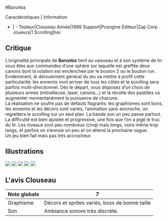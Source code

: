 #Barunba

Caractéristiques | Information
- | -
Testeur|Clouseau
Année|1989
Support|Pcengine
Editeur|Zap Corp
Joueurs|1
Scrolling|hor

## Critique
L’originalité principale de <b>Barunba</b> tient au vaisseau et à son système de tir: vous êtes aux commandes d’une sphère sur laquelle est greffée deux canons dont la rotation est enclenchée par le bouton 2 ou le bouton run. <br/>Evidemment, le déroulement général du jeu va mettre à profit cette particularité: les ennemis vont arriver de tous les côtés et le scrolling sera parfois multi-directionnel. Dés le départ, vous disposez d’un choix de plusieurs armes (mitrailleuse, laser, canons…) et la récolte des pastilles va augmenter momentanément la puissance de chacune. <br/>La réalisation ne soufre pas de défauts flagrants: les graphismes sont bons, les ennemis et les décors sont variés, l’animation sans anicroche, on regrettera le scrolling sur un seul plan. La bande son un peu passe partout. La difficulté est bien ajustée et progressive, une fois que l’on a pigé le truc du tir. Les niveaux sont peu nombreux (cinq) mais longs, voire même trop longs, et parfois on s’ennuie un peu et on attend la prochaine vague.<br/>Un jeu bien fait mais pas très accrocheur.

## Illustrations
![](http://www.shmup.com/images/thumbs/barunba_1.jpg)
![](http://www.shmup.com/images/thumbs/barunba_2.jpg)
![](http://www.shmup.com/images/thumbs/barunba_3.jpg)
![](http://www.shmup.com/images/thumbs/)
![](http://www.shmup.com/images/thumbs/)

## L'avis Clouseau
Note globale|7
-|-
Graphisme|Décors et sprites variés, boss de bonne taille
Son|Ambiance sonore très discrète.
